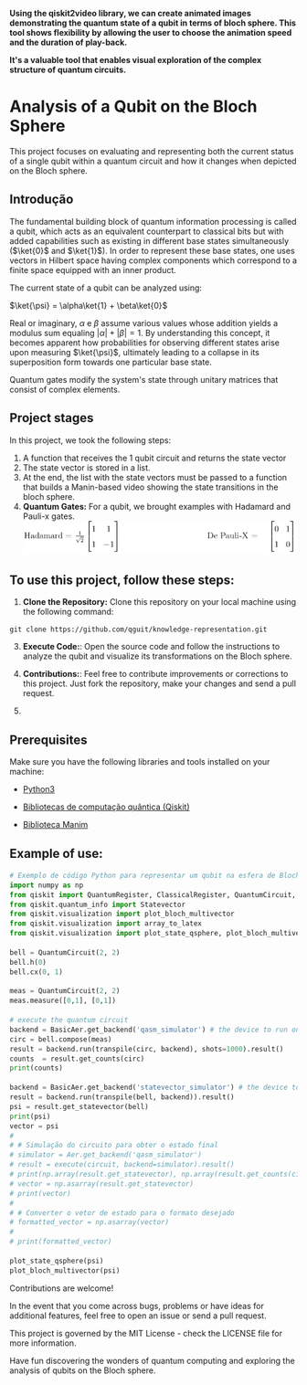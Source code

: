 
**Using the qiskit2video library, we can create animated images demonstrating the quantum state of a qubit in terms of bloch sphere. This tool shows flexibility by allowing the user to choose the animation speed and the duration of play-back.**

**It's a valuable tool that enables visual exploration of the complex structure of quantum circuits.**


# Analysis of a Qubit on the Bloch Sphere

This project focuses on evaluating and representing both the current status of a single qubit within a quantum circuit and how it changes when depicted on the Bloch sphere.

## Introdução

The fundamental building block of quantum information processing is called a qubit, which acts as an equivalent counterpart to classical bits but with added capabilities such as existing in different base states simultaneously ($\ket{0}$ and $\ket{1}$). In order to represent these base states, one uses vectors in Hilbert space having complex components which correspond to a finite space equipped with an inner product.
			
The current state of a qubit can be analyzed using:

$\ket{\psi} = \alpha\ket{1} + \beta\ket{0}$


Real or imaginary, $\alpha$ e $\beta$ assume various values whose addition yields a modulus sum equaling $|\alpha|+|\beta|=1$. By understanding this concept, it becomes apparent how probabilities for observing different states arise upon measuring $\ket{\psi}$, ultimately leading to a collapse in its superposition form towards one particular base state.

 Quantum gates modify the system's state through unitary matrices that consist of complex elements.

## Project stages

In this project, we took the following steps:

1. A function that receives the 1 qubit circuit and returns the state vector
2. The state vector is stored in a list.
3. At the end, the list with the state vectors must be passed to a function that builds a Manin-based video showing the state transitions in the bloch sphere.
4. **Quantum Gates:** For a qubit, we brought examples with Hadamard and Pauli-x gates.
![Matriz](matrix.png)

## To use this project, follow these steps:

1. **Clone the Repository:** Clone this repository on your local machine using the following command:
```github
git clone https://github.com/qguit/knowledge-representation.git
```
3. **Execute Code:**: Open the source code and follow the instructions to analyze the qubit and visualize its transformations on the Bloch sphere.

4. **Contributions:**: Feel free to contribute improvements or corrections to this project. Just fork the repository, make your changes and send a pull request.
5. 
## Prerequisites

Make sure you have the following libraries and tools installed on your machine:

- [Python3](https://packaging.python.org/pt_BR/latest/guides/installing-using-pip-and-virtual-environments/)
  
- [Bibliotecas de computação quântica (Qiskit)](https://qiskit.org/documentation/stable/0.24/locale/pt_BR/install.html)
  
- [Biblioteca Manim ](https://docs.manim.community/en/stable/installation.html)

## Example of use:

```python
# Exemplo de código Python para representar um qubit na esfera de Bloch
import numpy as np
from qiskit import QuantumRegister, ClassicalRegister, QuantumCircuit, Aer, execute, BasicAer, transpile
from qiskit.quantum_info import Statevector
from qiskit.visualization import plot_bloch_multivector
from qiskit.visualization import array_to_latex
from qiskit.visualization import plot_state_qsphere, plot_bloch_multivector

bell = QuantumCircuit(2, 2)
bell.h(0)
bell.cx(0, 1)

meas = QuantumCircuit(2, 2)
meas.measure([0,1], [0,1])

# execute the quantum circuit
backend = BasicAer.get_backend('qasm_simulator') # the device to run on
circ = bell.compose(meas)
result = backend.run(transpile(circ, backend), shots=1000).result()
counts  = result.get_counts(circ)
print(counts)

backend = BasicAer.get_backend('statevector_simulator') # the device to run on
result = backend.run(transpile(bell, backend)).result()
psi = result.get_statevector(bell)
print(psi)
vector = psi
#
# # Simulação do circuito para obter o estado final
# simulator = Aer.get_backend('qasm_simulator')
# result = execute(circuit, backend=simulator).result()
# print(np.array(result.get_statevector), np.array(result.get_counts(circuit)))
# vector = np.asarray(result.get_statevector)
# print(vector)
#
# # Converter o vetor de estado para o formato desejado
# formatted_vector = np.asarray(vector)
#
# print(formatted_vector)

plot_state_qsphere(psi)
plot_bloch_multivector(psi)
```

Contributions are welcome! 

In the event that you come across bugs, problems or have ideas for 
additional features, feel free to open an 
issue or send a pull request.

This project is governed by the MIT License - check the LICENSE file for more information.

 Have fun discovering the wonders of quantum computing and exploring the analysis of qubits on the Bloch sphere.


